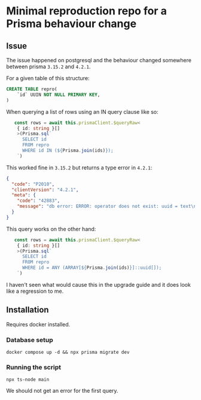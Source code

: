 # Minimal reproduction repo for a Prisma behaviour change

## Issue

The issue happened on postgresql and the behaviour changed somewhere between prisma `3.15.2` and `4.2.1`.

For a given table of this structure:
````sql
CREATE TABLE repro(
    `id` UUIN NOT NULL PRIMARY KEY,
)
````

When querying a list of rows using an IN query clause like so:
```typescript
   const rows = await this.prismaClient.$queryRaw<
    { id: string }[]
    >(Prisma.sql`
      SELECT id
      FROM repro
      WHERE id IN (${Prisma.join(ids)});
    `)
```

This worked fine in `3.15.2` but returns a type error in `4.2.1`:
```json
{
  "code": "P2010",
  "clientVersion": "4.2.1",
  "meta": {
    "code": "42883",
    "message": "db error: ERROR: operator does not exist: uuid = text\nHINT: No operator matches the given name and argument types. You might need to add explicit type casts."
  }
}
```

This query works on the other hand:
```typescript
   const rows = await this.prismaClient.$queryRaw<
    { id: string }[]
    >(Prisma.sql`
      SELECT id
      FROM repro
      WHERE id = ANY (ARRAY[${Prisma.join(ids)}]::uuid[]);
    `)
```

I haven't seen what would cause this in the upgrade guide and it does look like a regression to me.

## Installation

Requires docker installed.

### Database setup

`docker compose up -d && npx prisma migrate dev`

### Running the script

`npx ts-node main`

We should not get an error for the first query.
